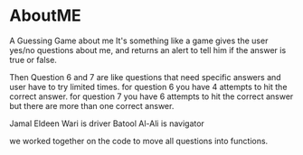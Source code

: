 # AboutME
 A Guessing Game about me
It's something like a game gives the user yes/no questions about me, and returns an alert to tell him if the answer is true or false.

Then Question 6 and 7 are like questions that need specific answers and user have to try limited times.
for question 6 you have 4 attempts to hit the correct answer.
for question 7 you have 6 attempts to hit the correct answer but there are more than one correct answer.


Jamal Eldeen Wari is driver
Batool Al-Ali is navigator

we worked together on the code to move all questions into functions.